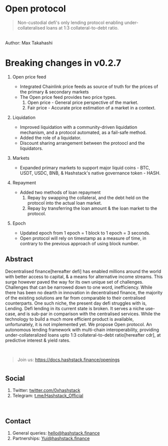 <!-- 
## What is new?
We have released whitepaper for our lending product, Open protocol. Available [here](https://github.com/0xHashstack/papers/tree/main/Open%20protocol).

<br /> -->

# Open protocol

> Non-custodial defi's only lending protocol  enabling under-collateralised loans at 1:3 collateral-to-debt ratio.

<br />
Author: Max Takahashi
<br />

#
# Breaking changes in v0.2.7
1. Open price feed
   - Integrated Chainlink price feeds as source of truth for the prices of the
   primary & secondary markets
   - The Open price feed provides two price types.
     1.  Open price - General price perspective of the market.
     2.  Fair price - Accurate price estimation of a market in a context.
2. Liquidation
   - Improved liquidation with a community-driven liquidation mechanism, and a
     protocol automated, as a fail-safe method.
   - Added the role of a liquidator.
   - Discount sharing arrangement between the protoocl and the liquidators.
3. Markets
   - Expanded primary markets to support major liquid coins - BTC, USDT, USDC, BNB, & Hashstack's native governance token - HASH.
1. Repayment
   - Added two methods of loan repayment
     1. Repay by swapping the collateral, and the debt held on the protocol into the actual loan market.
     2. Repay by transferring the loan amount & the loan market to the protocol.

2. Epoch
   - Updated epoch from 1 epoch = 1 block to 1 epoch = 3 seconds.
   - Open protocol will rely on timestamp as a measure of time, in contrary to
     the previous approach of using block number.


## Abstract

Decentralised finance[hereafter defi] has enabled millions around the world with better access to capital, & a means for alternative income streams. This surge however paved the way for its own unique set of challenges. Challenges that can be narrowed down to one word, inefficiency. While there has been no dearth in innovation in decentralised finance, the majority of the existing solutions are far from comparable to their centralised counterparts. One such niche, the present day defi struggles with is, Lending. Defi lending in its current state is broken. It serves a niche use-case, and is sub-par in comparison with the centralised services. While the technology to build a much more efficient product is available, unfortunately, it is not implemented yet. We propose Open protocol. An autonomous lending framework with multi-chain interoperability, providing under-collateralized loans upto 1:3 collateral-to-debt ratio[hereafter cdr], at predictive interest & yield rates.

<br />


> Join us: https://docs.hashstack.finance/openings

#

<!-- ## Useful links

1. Website: [hashstack.finance](hashstack.finance)
2. Blog: [hashstack.medium.com](hashstack.medium.com)
3. Docs: [docs.hashstack.finance](docs.hashstack.finance)
4. Careers: [docs.hashstack.finance/careers](docs.hashstack.finance/careers)

<br /> -->

## Social

1. Twitter: [twitter.com/0xhashstack](twitter.com/0xhashstack)
2. Telegram: [t.me/Hashstack_Official](t.me/Hashstack_Official)

<br />

## Contact

1. General queries: [hello@hashstack.finance](hello@hashstack.finance)
2. Partnerships: [Yui@hashstack.finance](Yui@hashstack.finance)